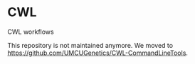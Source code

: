 # CWL
CWL workflows

This repository is not maintained anymore. We moved to https://github.com/UMCUGenetics/CWL-CommandLineTools.
